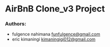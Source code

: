 # AirBnB Clone_v3 Project
### Authors:
* fulgence nahimana <funfulgence@gmail.com>
* eric kimaningi <kimaningigi012@gmail.com>
